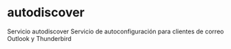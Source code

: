 # autodiscover
Servicio autodiscover
Servicio de autoconfiguración para clientes de correo Outlook y Thunderbird
